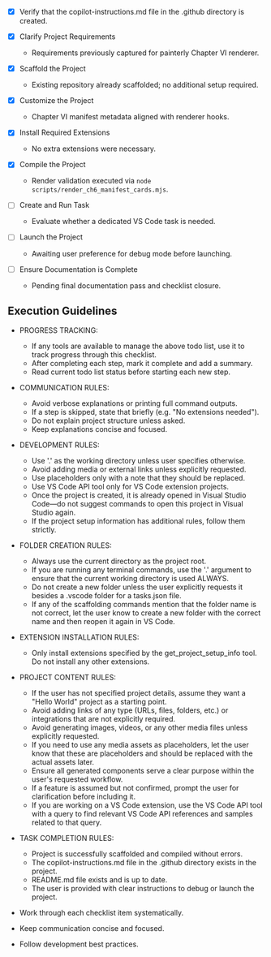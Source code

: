 - [x] Verify that the copilot-instructions.md file in the .github directory is created.

- [x] Clarify Project Requirements
	- Requirements previously captured for painterly Chapter VI renderer.

- [x] Scaffold the Project
	- Existing repository already scaffolded; no additional setup required.

- [x] Customize the Project
	- Chapter VI manifest metadata aligned with renderer hooks.

- [x] Install Required Extensions
	- No extra extensions were necessary.

- [x] Compile the Project
	- Render validation executed via `node scripts/render_ch6_manifest_cards.mjs`.

- [ ] Create and Run Task
	- Evaluate whether a dedicated VS Code task is needed.

- [ ] Launch the Project
	- Awaiting user preference for debug mode before launching.

- [ ] Ensure Documentation is Complete
	- Pending final documentation pass and checklist closure.

## Execution Guidelines
- PROGRESS TRACKING:
	- If any tools are available to manage the above todo list, use it to track progress through this checklist.
	- After completing each step, mark it complete and add a summary.
	- Read current todo list status before starting each new step.

- COMMUNICATION RULES:
	- Avoid verbose explanations or printing full command outputs.
	- If a step is skipped, state that briefly (e.g. "No extensions needed").
	- Do not explain project structure unless asked.
	- Keep explanations concise and focused.

- DEVELOPMENT RULES:
	- Use '.' as the working directory unless user specifies otherwise.
	- Avoid adding media or external links unless explicitly requested.
	- Use placeholders only with a note that they should be replaced.
	- Use VS Code API tool only for VS Code extension projects.
	- Once the project is created, it is already opened in Visual Studio Code—do not suggest commands to open this project in Visual Studio again.
	- If the project setup information has additional rules, follow them strictly.

- FOLDER CREATION RULES:
	- Always use the current directory as the project root.
	- If you are running any terminal commands, use the '.' argument to ensure that the current working directory is used ALWAYS.
	- Do not create a new folder unless the user explicitly requests it besides a .vscode folder for a tasks.json file.
	- If any of the scaffolding commands mention that the folder name is not correct, let the user know to create a new folder with the correct name and then reopen it again in VS Code.

- EXTENSION INSTALLATION RULES:
	- Only install extensions specified by the get_project_setup_info tool. Do not install any other extensions.

- PROJECT CONTENT RULES:
	- If the user has not specified project details, assume they want a "Hello World" project as a starting point.
	- Avoid adding links of any type (URLs, files, folders, etc.) or integrations that are not explicitly required.
	- Avoid generating images, videos, or any other media files unless explicitly requested.
	- If you need to use any media assets as placeholders, let the user know that these are placeholders and should be replaced with the actual assets later.
	- Ensure all generated components serve a clear purpose within the user's requested workflow.
	- If a feature is assumed but not confirmed, prompt the user for clarification before including it.
	- If you are working on a VS Code extension, use the VS Code API tool with a query to find relevant VS Code API references and samples related to that query.

- TASK COMPLETION RULES:
	- Project is successfully scaffolded and compiled without errors.
	- The copilot-instructions.md file in the .github directory exists in the project.
	- README.md file exists and is up to date.
	- The user is provided with clear instructions to debug or launch the project.

- Work through each checklist item systematically.
- Keep communication concise and focused.
- Follow development best practices.
